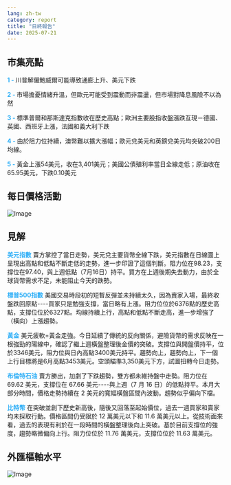 ```yaml
---
lang: zh-tw
category: report
title: "日終報告"
date: 2025-07-21
---
```



<h2>市集亮點</h2>
<strong style="color: #2caef7;">1 - </strong> 川普解僱鮑威爾可能導致通膨上升、美元下跌

<strong style="color: #2caef7;">2 - </strong> 市場擔憂情緒升溫，但歐元可能受到震動而非震盪，但市場對降息風險不以為然

<strong style="color: #2caef7;">3 - </strong> 標準普爾和那斯達克指數收在歷史高點；歐洲主要股指收盤漲跌互現－德國、英國、西班牙上漲，法國和義大利下跌

<strong style="color: #2caef7;">4 - </strong> 由於阻力位持續，澳幣難以擴大漲幅；歐元兌美元和英鎊兌美元均突破200日均線。


<strong style="color: #2caef7;">5 - </strong> 黃金上漲54美元，收在3,401美元；美國公債殖利率當日全線走低；原油收在65.95美元，下跌0.10美元



<h2>每日價格活動</h2>
<img src="https://markleighedu.github.io/img/Jul-2025/21-Jul-2025/price.jpg" alt="Image"/>

<h2>見解</h2>
<strong style="color: #2caef7;">美元指數</strong> 賣方掌控了當日走勢，美元兌主要貨幣全線下跌，美元指數在日線圖上呈現出高點和低點不斷走低的走勢，進一步印證了這個判斷。阻力位在98.23，支撐位在97.40，與上週低點（7月16日）持平。買方在上週後期失去動力，由於全球貨幣需求不足，未能阻止今天的跌勢。

<strong style="color: #2caef7;">標普500指數</strong> 美國交易時段初的短暫反彈並未持續太久，因為賣家入場，最終收盤跌回原點----買家只是勉強支撐，當日略有上漲。阻力位位於6376點的歷史高點，支撐位位於6327點。均線持續上行，高點和低點不斷走高，進一步增強了（橫向）上漲趨勢。

<strong style="color: #2caef7;">黃金</strong> 美元疲軟=黃金走強。今日延續了傳統的反向關係，避險貨幣的需求反映在一根強勁的陽線中，確認了繼上週橫盤整理後金價的突破。支撐位與開盤價持平，位於3346美元，阻力位與日內高點3400美元持平。趨勢向上，趨勢向上，下一個上行目標將是6月高點3453美元。空頭瞄準3,350美元下方，試圖扭轉今日走勢。

<strong style="color: #2caef7;">布倫特石油</strong> 賣方勝出，加劇了下跌趨勢，雙方都未維持盤中走勢。阻力位在 69.62 美元，支撐位在 67.66 美元----與上週（7 月 16 日）的低點持平。本月大部分時間，價格走勢持續在 2 美元的寬幅橫盤區間內波動。趨勢似乎偏向下檔。

<strong style="color: #2caef7;">比特幣</strong> 在突破並創下歷史新高後，隨後又回落至起始價位，過去一週買家和賣家均未採取行動。價格區間仍受限於 12 萬美元以下和 11.6 萬美元以上。從技術面來看，過去的表現有利於在一段時間的橫盤整理後向上突破。基於目前支撐位的強度，趨勢略微偏向上行。阻力位位於 11.76 萬美元，支撐位位於 11.63 萬美元。



<h2>外匯樞軸水平</h2>
<img src="https://markleighedu.github.io/img/Jul-2025/21-Jul-2025/pivot.jpg" alt="Image"/>